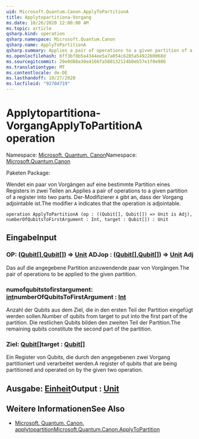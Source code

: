 ```yaml
---
uid: Microsoft.Quantum.Canon.ApplyToPartitionA
title: Applytopartitiona-Vorgang
ms.date: 10/26/2020 12:00:00 AM
ms.topic: article
qsharp.kind: operation
qsharp.namespace: Microsoft.Quantum.Canon
qsharp.name: ApplyToPartitionA
qsharp.summary: Applies a pair of operations to a given partition of a register into two parts. The modifier `A` indicates that the operation is adjointable.
ms.openlocfilehash: 6ff3bf8b5a4344ee5a7a054c6285a5492260068d
ms.sourcegitcommit: 29e0d88a30e4166fa580132124b0eb57e1f0e986
ms.translationtype: MT
ms.contentlocale: de-DE
ms.lasthandoff: 10/27/2020
ms.locfileid: "92704719"
---
```

# <a name="applytopartitiona-operation"></a><span data-ttu-id="da69e-102">Applytopartitiona-Vorgang</span><span class="sxs-lookup"><span data-stu-id="da69e-102">ApplyToPartitionA operation</span></span>

<span data-ttu-id="da69e-103">Namespace: [Microsoft. Quantum. Canon](xref:Microsoft.Quantum.Canon)</span><span class="sxs-lookup"><span data-stu-id="da69e-103">Namespace: [Microsoft.Quantum.Canon](xref:Microsoft.Quantum.Canon)</span></span>

<span data-ttu-id="da69e-104">Paketen [](https://nuget.org/packages/)</span><span class="sxs-lookup"><span data-stu-id="da69e-104">Package: [](https://nuget.org/packages/)</span></span>


<span data-ttu-id="da69e-105">Wendet ein paar von Vorgängen auf eine bestimmte Partition eines Registers in zwei Teilen an.</span><span class="sxs-lookup"><span data-stu-id="da69e-105">Applies a pair of operations to a given partition of a register into two parts.</span></span>
<span data-ttu-id="da69e-106">Der-Modifizierer `A` gibt an, dass der Vorgang adjointable ist.</span><span class="sxs-lookup"><span data-stu-id="da69e-106">The modifier `A` indicates that the operation is adjointable.</span></span>

```qsharp
operation ApplyToPartitionA (op : ((Qubit[], Qubit[]) => Unit is Adj), numberOfQubitsToFirstArgument : Int, target : Qubit[]) : Unit
```


## <a name="input"></a><span data-ttu-id="da69e-107">Eingabe</span><span class="sxs-lookup"><span data-stu-id="da69e-107">Input</span></span>

### <a name="op--qubitqubit--unit-adj"></a><span data-ttu-id="da69e-108">OP: ([Qubit](xref:microsoft.quantum.lang-ref.qubit)[],[Qubit](xref:microsoft.quantum.lang-ref.qubit)[]) => [Unit](xref:microsoft.quantum.lang-ref.unit) ADJ</span><span class="sxs-lookup"><span data-stu-id="da69e-108">op : ([Qubit](xref:microsoft.quantum.lang-ref.qubit)[],[Qubit](xref:microsoft.quantum.lang-ref.qubit)[]) => [Unit](xref:microsoft.quantum.lang-ref.unit) Adj</span></span>

<span data-ttu-id="da69e-109">Das auf die angegebene Partition anzuwendende paar von Vorgängen.</span><span class="sxs-lookup"><span data-stu-id="da69e-109">The pair of operations to be applied to the given partition.</span></span>


### <a name="numberofqubitstofirstargument--int"></a><span data-ttu-id="da69e-110">numofqubitstofirstargument: [int](xref:microsoft.quantum.lang-ref.int)</span><span class="sxs-lookup"><span data-stu-id="da69e-110">numberOfQubitsToFirstArgument : [Int](xref:microsoft.quantum.lang-ref.int)</span></span>

<span data-ttu-id="da69e-111">Anzahl der Qubits aus dem Ziel, die in den ersten Teil der Partition eingefügt werden sollen.</span><span class="sxs-lookup"><span data-stu-id="da69e-111">Number of qubits from target to put into the first part of the partition.</span></span>
<span data-ttu-id="da69e-112">Die restlichen Qubits bilden den zweiten Teil der Partition.</span><span class="sxs-lookup"><span data-stu-id="da69e-112">The remaining qubits constitute the second part of the partition.</span></span>


### <a name="target--qubit"></a><span data-ttu-id="da69e-113">Ziel: [Qubit](xref:microsoft.quantum.lang-ref.qubit)[]</span><span class="sxs-lookup"><span data-stu-id="da69e-113">target : [Qubit](xref:microsoft.quantum.lang-ref.qubit)[]</span></span>

<span data-ttu-id="da69e-114">Ein Register von Qubits, die durch den angegebenen zwei Vorgang partitioniert und verarbeitet werden.</span><span class="sxs-lookup"><span data-stu-id="da69e-114">A register of qubits that are being partitioned and operated on by the given two operation.</span></span>



## <a name="output--unit"></a><span data-ttu-id="da69e-115">Ausgabe: [Einheit](xref:microsoft.quantum.lang-ref.unit)</span><span class="sxs-lookup"><span data-stu-id="da69e-115">Output : [Unit](xref:microsoft.quantum.lang-ref.unit)</span></span>



## <a name="see-also"></a><span data-ttu-id="da69e-116">Weitere Informationen</span><span class="sxs-lookup"><span data-stu-id="da69e-116">See Also</span></span>

- [<span data-ttu-id="da69e-117">Microsoft. Quantum. Canon. applytopartition</span><span class="sxs-lookup"><span data-stu-id="da69e-117">Microsoft.Quantum.Canon.ApplyToPartition</span></span>](xref:Microsoft.Quantum.Canon.ApplyToPartition)